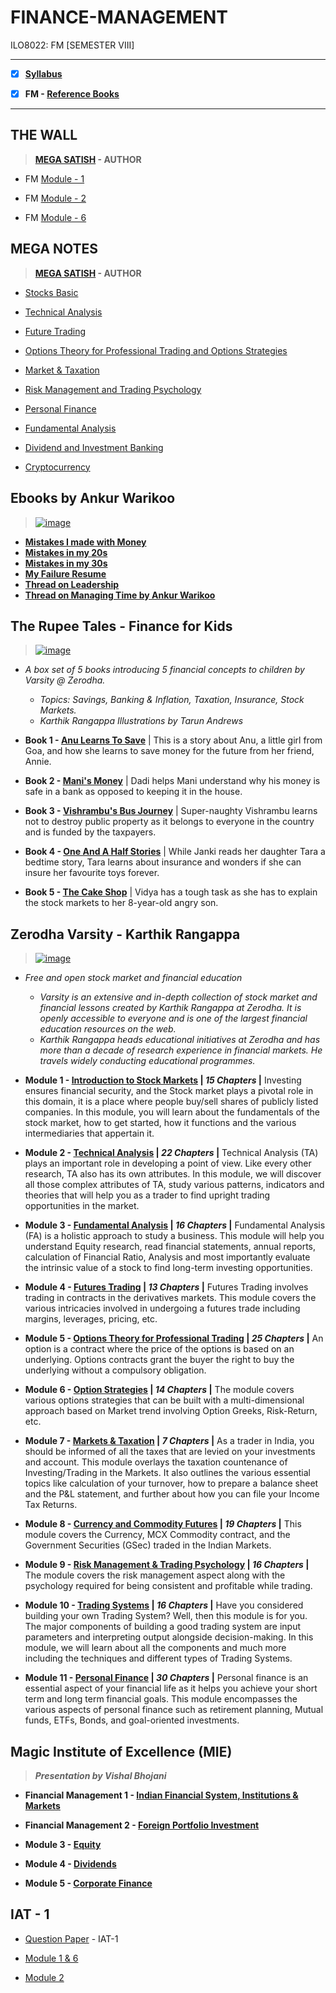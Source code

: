 # FINANCE-MANAGEMENT
 ILO8022: FM [SEMESTER VIII]

---
 
 - [X] **[Syllabus](https://github.com/Amey-Thakur/FINANCE-MANAGEMENT/blob/main/MU%20SEM%20VIII%20SYLLABUS.pdf)**
 
 - [X] **FM - [Reference Books](https://github.com/Amey-Thakur/FINANCE-MANAGEMENT/tree/main/Reference%20Books)**

---

## THE WALL

 >**[MEGA SATISH](https://github.com/msatmod) - AUTHOR**
 
 - FM [Module - 1](https://github.com/Amey-Thakur/FINANCE-MANAGEMENT/blob/main/THE%20WALL/FM_Module-1.pdf)
 
 - FM [Module - 2](https://github.com/Amey-Thakur/FINANCE-MANAGEMENT/blob/main/THE%20WALL/FM_Module-2.pdf)
 
 - FM [Module - 6](https://github.com/Amey-Thakur/FINANCE-MANAGEMENT/blob/main/THE%20WALL/FM_Module-6.pdf)


## MEGA NOTES
 
 >**[MEGA SATISH](https://github.com/msatmod) - AUTHOR**
 
 - [Stocks Basic](https://github.com/Amey-Thakur/FINANCE-MANAGEMENT/blob/main/MEGA%20NOTES/1.%20Stocks%20Basic%20-%20FINANCE%20MANAGEMENT.pdf)
 
 - [Technical Analysis](https://github.com/Amey-Thakur/FINANCE-MANAGEMENT/blob/main/MEGA%20NOTES/2.%20Technical%20Analysis%20-%20FINANCE%20MANAGEMENT.pdf)
 
 - [Future Trading](https://github.com/Amey-Thakur/FINANCE-MANAGEMENT/blob/main/MEGA%20NOTES/3.%20Future%20Trading%20-%20FINANCE%20MANAGEMENT.pdf)
 
 - [Options Theory for Professional Trading and Options Strategies](https://github.com/Amey-Thakur/FINANCE-MANAGEMENT/blob/main/MEGA%20NOTES/4.%20Options%20Theory%20for%20Professional%20Trading%20and%20Options%20Strategies%20-%20FINANCE%20MANAGEMENT.pdf)
 
 - [Market & Taxation](https://github.com/Amey-Thakur/FINANCE-MANAGEMENT/blob/main/MEGA%20NOTES/5.%20Market%20%26%20Taxation%20-%20FINANCE%20MANAGEMENT.pdf)
 
 - [Risk Management and Trading Psychology](https://github.com/Amey-Thakur/FINANCE-MANAGEMENT/blob/main/MEGA%20NOTES/6.%20Risk%20Management%20and%20Trading%20Psychology%20-%20FINANCE%20MANAGEMENT.pdf)
 
 - [Personal Finance](https://github.com/Amey-Thakur/FINANCE-MANAGEMENT/blob/main/MEGA%20NOTES/7.%20Personal%20Finance%20-%20FINANCE%20MANAGEMENT.pdf)
 
 - [Fundamental Analysis](https://github.com/Amey-Thakur/FINANCE-MANAGEMENT/blob/main/MEGA%20NOTES/8.%20Fundamental%20Analysis%20-%20FINANCE%20MANAGEMENT.pdf)
 
 - [Dividend and Investment Banking](https://github.com/Amey-Thakur/FINANCE-MANAGEMENT/blob/main/MEGA%20NOTES/9.%20Dividend%20and%20Investment%20Banking%20-%20FINANCE%20MANAGEMENT.pdf)

 - [Cryptocurrency](https://github.com/Amey-Thakur/FINANCE-MANAGEMENT/blob/main/MEGA%20NOTES/10.%20Cryptocurrency%20-%20FINANCE%20MANAGEMENT.pdf)


## Ebooks by Ankur Warikoo

 >[![image](https://user-images.githubusercontent.com/54937357/150667715-5ca876b3-a682-439b-9e20-111ff5264217.png)](https://ankurwarikoo.com)

 - **[Mistakes I made with Money](https://github.com/Amey-Thakur/FINANCE-MANAGEMENT/blob/main/Ebooks%20by%20Ankur%20Warikoo/Mistakes%20I%20made%20with%20Money.pdf)**
 - **[Mistakes in my 20s](https://github.com/Amey-Thakur/FINANCE-MANAGEMENT/blob/main/Ebooks%20by%20Ankur%20Warikoo/Mistakes%20in%20my%2020s.pdf)**
 - **[Mistakes in my 30s](https://github.com/Amey-Thakur/FINANCE-MANAGEMENT/blob/main/Ebooks%20by%20Ankur%20Warikoo/Mistakes%20in%20my%2030s.pdf)**
 - **[My Failure Resume](https://github.com/Amey-Thakur/FINANCE-MANAGEMENT/blob/main/Ebooks%20by%20Ankur%20Warikoo/My%20Failure%20Resume.pdf)**
 - **[Thread on Leadership](https://github.com/Amey-Thakur/FINANCE-MANAGEMENT/blob/main/Ebooks%20by%20Ankur%20Warikoo/Thread%20on%20Leadership.pdf)**
 - **[Thread on Managing Time by Ankur Warikoo](https://github.com/Amey-Thakur/FINANCE-MANAGEMENT/blob/main/Ebooks%20by%20Ankur%20Warikoo/Thread%20on%20Managing%20Time%20by%20Ankur%20Warikoo.pdf)**


## The Rupee Tales - Finance for Kids 

 >[![image](https://user-images.githubusercontent.com/54937357/150667752-a3e8a7f4-04ae-4e77-9c74-ffa309cd2714.png)](https://rupeetales.com/?c=varsity)

- _A box set of 5 books introducing 5 financial concepts to children by Varsity @ Zerodha._ 
    * _Topics: Savings, Banking & Inflation, Taxation, Insurance, Stock Markets._
    * _Karthik Rangappa Illustrations by Tarun Andrews_

 - **Book 1 - [Anu Learns To Save](https://github.com/Amey-Thakur/FINANCE-MANAGEMENT/blob/main/The%20Rupee%20Tales%20(Finance%20for%20Kids)%20-%20Karthik%20Rangappa%20Illustrations%20by%20Tarun%20Andrews/Book%201_Anu%20Learns%20To%20Save.pdf)** | This is a story about Anu, a little girl from Goa, and how she learns to save money for the future from her friend, Annie.
 
 - **Book 2 - [Mani's Money](https://github.com/Amey-Thakur/FINANCE-MANAGEMENT/blob/main/The%20Rupee%20Tales%20(Finance%20for%20Kids)%20-%20Karthik%20Rangappa%20Illustrations%20by%20Tarun%20Andrews/Book%202_Mani's%20Money.pdf)** | Dadi helps Mani understand why his money is safe in a bank as opposed to keeping it in the house.
 
 - **Book 3 - [Vishrambu's Bus Journey](https://github.com/Amey-Thakur/FINANCE-MANAGEMENT/blob/main/The%20Rupee%20Tales%20(Finance%20for%20Kids)%20-%20Karthik%20Rangappa%20Illustrations%20by%20Tarun%20Andrews/Book%203_Vishrambu's%20Bus%20Journey.pdf)** | Super-naughty Vishrambu learns not to destroy public property as it belongs to everyone in the country and is funded by the taxpayers.
 
 - **Book 4 - [One And A Half Stories](https://github.com/Amey-Thakur/FINANCE-MANAGEMENT/blob/main/The%20Rupee%20Tales%20(Finance%20for%20Kids)%20-%20Karthik%20Rangappa%20Illustrations%20by%20Tarun%20Andrews/Book%204_One%20And%20A%20Half%20Stories.pdf)** | While Janki reads her daughter Tara a bedtime story, Tara learns about insurance and wonders if she can insure her favourite toys forever.
 
 - **Book 5 - [The Cake Shop](https://github.com/Amey-Thakur/FINANCE-MANAGEMENT/blob/main/The%20Rupee%20Tales%20(Finance%20for%20Kids)%20-%20Karthik%20Rangappa%20Illustrations%20by%20Tarun%20Andrews/Book%205_The%20Cake%20Shop.pdf)** | Vidya has a tough task as she has to explain the stock markets to her 8-year-old angry son.

## Zerodha Varsity - Karthik Rangappa

 >[![image](https://user-images.githubusercontent.com/54937357/150668021-87bbd241-1212-4107-a3c5-aaec50490e48.png)](https://zerodha.com/varsity)

 - _Free and open stock market and financial education_
     * _Varsity is an extensive and in-depth collection of stock market and financial lessons created by Karthik Rangappa at Zerodha. It is openly accessible to everyone and is one of the largest financial education resources on the web._
     * _Karthik Rangappa heads educational initiatives at Zerodha and has more than a decade of research experience in financial markets. He travels widely conducting educational programmes._

 - **Module 1 - [Introduction to Stock Markets](https://github.com/Amey-Thakur/FINANCE-MANAGEMENT/blob/main/Zerodha%20Varsity%20-%20Karthik%20Rangappa/Module%201_Introduction%20to%20Stock%20Markets.pdf) | _15 Chapters_ |** Investing ensures financial security, and the Stock market plays a pivotal role in this domain, it is a place where people buy/sell shares of publicly listed companies. In this module, you will learn about the fundamentals of the stock market, how to get started, how it functions and the various intermediaries that appertain it.
 
 - **Module 2 - [Technical Analysis](https://github.com/Amey-Thakur/FINANCE-MANAGEMENT/blob/main/Zerodha%20Varsity%20-%20Karthik%20Rangappa/Module%202_Technical%20Analysis.pdf) | _22 Chapters_ |** Technical Analysis (TA) plays an important role in developing a point of view. Like every other research, TA also has its own attributes. In this module, we will discover all those complex attributes of TA, study various patterns, indicators and theories that will help you as a trader to find upright trading opportunities in the market.
 
 - **Module 3 - [Fundamental Analysis](https://github.com/Amey-Thakur/FINANCE-MANAGEMENT/blob/main/Zerodha%20Varsity%20-%20Karthik%20Rangappa/Module%203_Fundamental%20Analysis.pdf) | _16 Chapters_ |** Fundamental Analysis (FA) is a holistic approach to study a business. This module will help you understand Equity research, read financial statements, annual reports, calculation of Financial Ratio, Analysis and most importantly evaluate the intrinsic value of a stock to find long-term investing opportunities.
 
 - **Module 4 - [Futures Trading](https://github.com/Amey-Thakur/FINANCE-MANAGEMENT/blob/main/Zerodha%20Varsity%20-%20Karthik%20Rangappa/Module%204_Futures%20Trading.pdf) | _13 Chapters_ |** Futures Trading involves trading in contracts in the derivatives markets. This module covers the various intricacies involved in undergoing a futures trade including margins, leverages, pricing, etc.
 
 - **Module 5 - [Options Theory for Professional Trading](https://github.com/Amey-Thakur/FINANCE-MANAGEMENT/blob/main/Zerodha%20Varsity%20-%20Karthik%20Rangappa/Module%205_Options%20Theory%20for%20Professional%20Trading.pdf) | _25 Chapters_ |** An option is a contract where the price of the options is based on an underlying. Options contracts grant the buyer the right to buy the underlying without a compulsory obligation.
 
 - **Module 6 - [Option Strategies](https://github.com/Amey-Thakur/FINANCE-MANAGEMENT/blob/main/Zerodha%20Varsity%20-%20Karthik%20Rangappa/Module%206_Option%20Strategies.pdf) | _14 Chapters_ |** The module covers various options strategies that can be built with a multi-dimensional approach based on Market trend involving Option Greeks, Risk-Return, etc.
 
 - **Module 7 - [Markets & Taxation](https://github.com/Amey-Thakur/FINANCE-MANAGEMENT/blob/main/Zerodha%20Varsity%20-%20Karthik%20Rangappa/Module%207_Markets%20%26%20Taxation.pdf) | _7 Chapters_ |** As a trader in India, you should be informed of all the taxes that are levied on your investments and account. This module overlays the taxation countenance of Investing/Trading in the Markets. It also outlines the various essential topics like calculation of your turnover, how to prepare a balance sheet and the P&L statement, and further about how you can file your Income Tax Returns.
 
 - **Module 8 - [Currency and Commodity Futures](https://github.com/Amey-Thakur/FINANCE-MANAGEMENT/blob/main/Zerodha%20Varsity%20-%20Karthik%20Rangappa/Module%208_Currency%20and%20Commodity%20Futures.pdf) | _19 Chapters_ |** This module covers the Currency,  MCX Commodity contract, and the Government Securities (GSec) traded in the Indian Markets.
 
 - **Module 9 - [Risk Management & Trading Psychology](https://github.com/Amey-Thakur/FINANCE-MANAGEMENT/blob/main/Zerodha%20Varsity%20-%20Karthik%20Rangappa/Module%209_Risk%20Management%20%26%20Trading%20Psychology.pdf) | _16 Chapters_ |** The module covers the risk management aspect along with the psychology required for being consistent and profitable while trading.
 
 - **Module 10 - [Trading Systems](https://github.com/Amey-Thakur/FINANCE-MANAGEMENT/blob/main/Zerodha%20Varsity%20-%20Karthik%20Rangappa/Module%2010_Trading%20Systems.pdf) | _16 Chapters_ |** Have you considered building your own Trading System? Well, then this module is for you. The major components of building a good trading system are input parameters and interpreting output alongside decision-making. In this module, we will learn about all the components and much more including the techniques and different types of Trading Systems.

 - **Module 11 - [Personal Finance](https://github.com/Amey-Thakur/FINANCE-MANAGEMENT/blob/main/Zerodha%20Varsity%20-%20Karthik%20Rangappa/Module%2011_Personal%20Finance.pdf) | _30 Chapters_ |** Personal finance is an essential aspect of your financial life as it helps you achieve your short term and long term financial goals. This module encompasses the various aspects of personal finance such as retirement planning, Mutual funds, ETFs, Bonds, and goal-oriented investments.

## Magic Institute of Excellence (MIE)

 >**_Presentation by Vishal Bhojani_**

 - **Financial Management 1 - [Indian Financial System, Institutions & Markets](https://github.com/Amey-Thakur/FINANCE-MANAGEMENT/blob/main/Magic%20Institute%20of%20Excellence%20(MIE)%20-%20Vishal%20Bhojani/Financial%20Management_1%20Indian%20Financial%20System%2C%20Institutions%20%26%20Markets.pdf)**
 
 - **Financial Management 2 - [Foreign Portfolio Investment](https://github.com/Amey-Thakur/FINANCE-MANAGEMENT/blob/main/Magic%20Institute%20of%20Excellence%20(MIE)%20-%20Vishal%20Bhojani/Financial%20Management_2%20Foreign%20Portfolio%20Investment.pdf)**
 
 - **Module 3 - [Equity](https://github.com/Amey-Thakur/FINANCE-MANAGEMENT/blob/main/Magic%20Institute%20of%20Excellence%20(MIE)%20-%20Vishal%20Bhojani/Module_3%20Equity%20D.pdf)**
 
 - **Module 4 - [Dividends](https://github.com/Amey-Thakur/FINANCE-MANAGEMENT/blob/main/Magic%20Institute%20of%20Excellence%20(MIE)%20-%20Vishal%20Bhojani/Module_4%20Dividends.pdf)**
 
 - **Module 5 - [Corporate Finance](https://github.com/Amey-Thakur/FINANCE-MANAGEMENT/blob/main/Magic%20Institute%20of%20Excellence%20(MIE)%20-%20Vishal%20Bhojani/Module_5%20Corporate%20Finance.pdf)** 


## IAT - 1

 - [Question Paper](https://github.com/Amey-Thakur/FINANCE-MANAGEMENT/blob/main/IAT-1/FM%20IAT-1%20Question%20Paper.pdf) - IAT-1
 
 - [Module 1 & 6](https://github.com/Amey-Thakur/FINANCE-MANAGEMENT/blob/main/IAT-1/Finance_Management.pdf)
 
 - [Module 2](https://github.com/Amey-Thakur/FINANCE-MANAGEMENT/blob/main/IAT-1/FM_Module-2.pdf)
